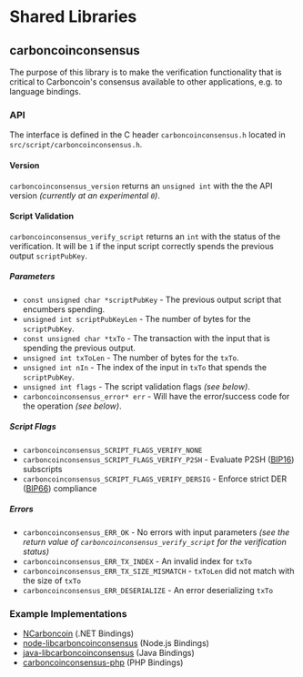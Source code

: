 Shared Libraries
================

## carboncoinconsensus

The purpose of this library is to make the verification functionality that is critical to Carboncoin's consensus available to other applications, e.g. to language bindings.

### API

The interface is defined in the C header `carboncoinconsensus.h` located in  `src/script/carboncoinconsensus.h`.

#### Version

`carboncoinconsensus_version` returns an `unsigned int` with the the API version *(currently at an experimental `0`)*.

#### Script Validation

`carboncoinconsensus_verify_script` returns an `int` with the status of the verification. It will be `1` if the input script correctly spends the previous output `scriptPubKey`.

##### Parameters
- `const unsigned char *scriptPubKey` - The previous output script that encumbers spending.
- `unsigned int scriptPubKeyLen` - The number of bytes for the `scriptPubKey`.
- `const unsigned char *txTo` - The transaction with the input that is spending the previous output.
- `unsigned int txToLen` - The number of bytes for the `txTo`.
- `unsigned int nIn` - The index of the input in `txTo` that spends the `scriptPubKey`.
- `unsigned int flags` - The script validation flags *(see below)*.
- `carboncoinconsensus_error* err` - Will have the error/success code for the operation *(see below)*.

##### Script Flags
- `carboncoinconsensus_SCRIPT_FLAGS_VERIFY_NONE`
- `carboncoinconsensus_SCRIPT_FLAGS_VERIFY_P2SH` - Evaluate P2SH ([BIP16](https://github.com/carboncoin/bips/blob/master/bip-0016.mediawiki)) subscripts
- `carboncoinconsensus_SCRIPT_FLAGS_VERIFY_DERSIG` - Enforce strict DER ([BIP66](https://github.com/carboncoin/bips/blob/master/bip-0066.mediawiki)) compliance

##### Errors
- `carboncoinconsensus_ERR_OK` - No errors with input parameters *(see the return value of `carboncoinconsensus_verify_script` for the verification status)*
- `carboncoinconsensus_ERR_TX_INDEX` - An invalid index for `txTo`
- `carboncoinconsensus_ERR_TX_SIZE_MISMATCH` - `txToLen` did not match with the size of `txTo`
- `carboncoinconsensus_ERR_DESERIALIZE` - An error deserializing `txTo`

### Example Implementations
- [NCarboncoin](https://github.com/NicolasDorier/NCarboncoin/blob/master/NCarboncoin/Script.cs#L814) (.NET Bindings)
- [node-libcarboncoinconsensus](https://github.com/bitpay/node-libcarboncoinconsensus) (Node.js Bindings)
- [java-libcarboncoinconsensus](https://github.com/dexX7/java-libcarboncoinconsensus) (Java Bindings)
- [carboncoinconsensus-php](https://github.com/Bit-Wasp/carboncoinconsensus-php) (PHP Bindings)
